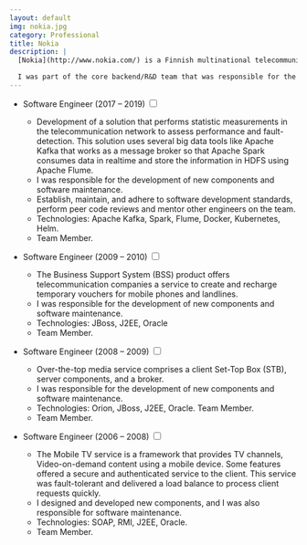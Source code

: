 ```yaml
---
layout: default
img: nokia.jpg
category: Professional
title: Nokia
description: |
  [Nokia](http://www.nokia.com/) is a Finnish multinational telecommunications, information technology, and consumer electronics company, founded in 1865.

  I was part of the core backend/R&D team that was responsible for the development and support of several telecommunication solutions.
---
```


- Software Engineer <span class="btn-xs">(2017 – 2019)</span>
  <input type="checkbox" class="read-more-state" id="post-nokia-1" />
  <label for="post-nokia-1" class="btn-link btn-xs read-more-trigger"></label>
  <div class="read-more-target">
    <ul>
      <li>Development of a solution that performs statistic measurements in the telecommunication network to assess performance and fault-detection. This solution uses several big data tools like Apache Kafka that works as a message broker so that Apache Spark consumes data in realtime and store the information in HDFS using Apache Flume.</li>
      <li>I was responsible for the development of new components and software maintenance.</li>
      <li>Establish, maintain, and adhere to software development standards, perform peer code reviews and mentor other engineers on the team.</li>
      <li>Technologies: Apache Kafka, Spark, Flume, Docker, Kubernetes, Helm.</li>
      <li>Team Member.</li>
    </ul>
  </div>
  

- Software Engineer <span class="btn-xs">(2009 – 2010)</span>
  <input type="checkbox" class="read-more-state" id="post-nokia-2" />
  <label for="post-nokia-2" class="btn-link btn-xs read-more-trigger"></label>
  <div class="read-more-target">
    <ul>
      <li>The Business Support System (BSS) product offers telecommunication companies a service to create and recharge temporary vouchers for mobile phones and landlines.</li>
      <li>I was responsible for the development of new components and software maintenance.</li>
      <li>Technologies: JBoss, J2EE, Oracle</li>
      <li>Team Member.</li>
    </ul>
  </div>
  
  
- Software Engineer <span class="btn-xs">(2008 – 2009)</span>
  <input type="checkbox" class="read-more-state" id="post-nokia-3" />
  <label for="post-nokia-3" class="btn-link btn-xs read-more-trigger"></label>
  <div class="read-more-target">
    <ul>
      <li>Over-the-top media service comprises a client Set-Top Box (STB), server components, and a broker.</li>
      <li>I was responsible for the development of new components and software maintenance.</li>
      <li>Technologies: Orion, JBoss, J2EE, Oracle. Team Member.</li>
      <li>Team Member.</li>
    </ul>
  </div>
  
  
- Software Engineer <span class="btn-xs">(2006 – 2008)</span>
  <input type="checkbox" class="read-more-state" id="post-nokia-4" />
  <label for="post-nokia-4" class="btn-link btn-xs read-more-trigger"></label>
  <div class="read-more-target">
    <ul>
      <li>The Mobile TV service is a framework that provides TV channels, Video-on-demand content using a mobile device. Some features offered a secure and authenticated service to the client. This service was fault-tolerant and delivered a load balance to process client requests quickly.</li>
      <li>I designed and developed new components, and I was also responsible for software maintenance.</li>
      <li>Technologies: SOAP, RMI, J2EE, Oracle.</li>
      <li>Team Member.</li>
    </ul>
  </div>
